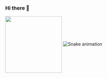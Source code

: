 ### Hi there 👋

<img height="180em" align="center" src="https://camo.githubusercontent.com/fa4da05ae2cebe9d3a3c2e900c012835986cb73448234d3ca00e30a496e414ac/68747470733a2f2f6769746875622d726561646d652d73746174732e76657263656c2e6170702f6170692f746f702d6c616e67732f3f757365726e616d653d454c4c454e32313231266c61796f75743d636f6d70616374266c616e67735f636f756e743d37267468656d653d7265616374" data-canonical-src="https://github-readme-stats.vercel.app/api/top-langs/?username=Gianlz&amp;layout=compact&amp;langs_count=7&amp;theme=react" style="max-width: 100%;">


<img src="https://user-images.githubusercontent.com/67298422/187569298-4a258653-08dd-4664-9407-50fa8a156cc9.svg" alt="Snake animation" style="max-width: 100%;">
